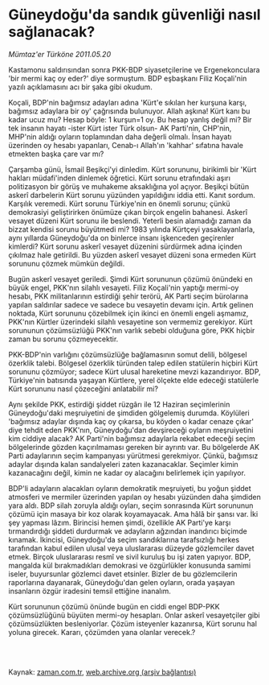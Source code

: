 # Güneydoğu'da sandık güvenliği nasıl sağlanacak?

*Mümtaz'er Türköne 2011.05.20*

<td class="columnist-detail">
<p>Kastamonu saldırısından sonra PKK-BDP siyasetçilerine ve Ergenekonculara 'bir mermi kaç oy eder?' diye sormuştum. BDP eşbaşkanı Filiz Koçali'nin yazılı açıklamasını acı bir şaka gibi okudum.</p>
<p>
<div id="haberMetinDiv">
<p>Koçali, BDP'nin bağımsız adayları adına 'Kürt'e sıkılan her kurşuna karşı, bağımsız adaylara bir oy' çağrısında bulunuyor. Allah aşkına! Kürt kanı bu kadar ucuz mu? Hesap böyle: 1 kurşun=1 oy. Bu hesap yanlış değil mi? Bir tek insanın hayatı -ister Kürt ister Türk olsun- AK Parti'nin, CHP'nin, MHP'nin aldığı oyların toplamından daha değerli olmalı. İnsan hayatı üzerinden oy hesabı yapanları, Cenab-ı Allah'ın 'kahhar' sıfatına havale etmekten başka çare var mı?
<p>Çarşamba günü, İsmail Beşikçi'yi dinledim. Kürt sorununu, birikimli bir 'Kürt hakları müdafi'inden dinlemek öğretici. Kürt sorunu etrafındaki aşırı politizasyon bir görüş ve muhakeme aksaklığına yol açıyor. Beşikçi bütün askerî darbelerin Kürt sorunu yüzünden yapıldığını iddia etti. Kanıt sordum. Karşılık veremedi. Kürt sorunu Türkiye'nin en önemli sorunu; çünkü demokrasiyi geliştirirken önümüze çıkan birçok engelin bahanesi. Askerî vesayet düzeni Kürt sorunu ile beslendi. Yeterli besin alamadığı zaman da bizzat kendisi sorunu büyütmedi mi? 1983 yılında Kürtçeyi yasaklayanlarla, aynı yıllarda Güneydoğu'da on binlerce insanı işkenceden geçirenler kimlerdi? Kürt sorunu askerî vesayet düzenini sürdürmek adına içinden çıkılmaz hale getirildi. Bu yüzden askerî vesayet düzeni sona ermeden Kürt sorununu çözmek mümkün değildi.
<p>Bugün askerî vesayet geriledi. Şimdi Kürt sorununun çözümü önündeki en büyük engel, PKK'nın silahlı vesayeti. Filiz Koçali'nin yaptığı mermi-oy hesabı, PKK militanlarının estirdiği şehir terörü, AK Parti seçim bürolarına yapılan saldırılar sadece ve sadece bu vesayetin devamı için. Artık gelinen noktada, Kürt sorununu çözebilmek için ikinci en önemli engeli aşmamız, PKK'nın Kürtler üzerindeki silahlı vesayetine son vermemiz gerekiyor. Kürt sorununun çözümsüzlüğü PKK'nın varlık sebebi olduğuna göre, PKK hiçbir zaman bu sorunu çözmeyecektir.
<p>PKK-BDP'nin varlığını çözümsüzlüğe bağlamasının somut delili, bölgesel özerklik talebi. Bölgesel özerklik türünden talep edilen statülerin hiçbiri Kürt sorununu çözmüyor; sadece Kürt ulusal hareketine mevzi kazandırıyor. BDP, Türkiye'nin batısında yaşayan Kürtlere, yerel ölçekte elde edeceği statülerle Kürt sorununu nasıl çözeceğini anlatabilir mi?
<p>Aynı şekilde PKK, estirdiği şiddet rüzgârı ile 12 Haziran seçimlerinin Güneydoğu'daki meşruiyetini de şimdiden gölgelemiş durumda. Köylüleri 'bağımsız adaylar dışında kaç oy çıkarsa, bu köyden o kadar cenaze çıkar' diye tehdit eden PKK'nın, Güneydoğu'dan devşireceği oyların meşruiyetini kim ciddiye alacak? AK Parti'nin bağımsız adaylarla rekabet edeceği seçim bölgelerinde gözden kaçırılmaması gereken bir ayrıntı var. Bu bölgelerde AK Parti adaylarının seçim kampanyası yürütmesi gerekmiyor. Çünkü, bağımsız adaylar dışında kalan sandalyeleri zaten kazanacaklar. Seçimler kimin kazanacağını değil, kimin ne kadar oy alacağını belirlemek için yapılıyor.
<p>BDP'li adayların alacakları oyların demokratik meşruiyeti, bu yoğun şiddet atmosferi ve mermiler üzerinden yapılan oy hesabı yüzünden daha şimdiden yara aldı. BDP silah zoruyla aldığı oyları, seçim sonrasında Kürt sorununun çözümü için masaya bir koz olarak koyamayacak. Ama hâlâ bir şansı var. İki şey yapması lâzım. Birincisi hemen şimdi, özellikle AK Parti'ye karşı tırmandırdığı şiddeti durdurmak ve adayların ağzından inandırıcı biçimde kınamak. İkincisi, Güneydoğu'da seçim sandıklarına tarafsızlığı herkes tarafından kabul edilen ulusal veya uluslararası düzeyde gözlemciler davet etmek. Birçok uluslararası resmî ve sivil kuruluş bu işi zaten yapıyor. BDP, mangalda kül bırakmadıkları demokrasi ve özgürlükler konusunda samimi iseler, buyursunlar gözlemci davet etsinler. Bizler de bu gözlemcilerin raporlarına dayanarak, Güneydoğu'dan gelen oyların, orada yaşayan insanların özgür iradesini temsil ettiğine inanalım.
<p>Kürt sorununun çözümü önünde bugün en ciddi engel BDP-PKK çözümsüzlüğünü büyüten mermi-oy hesapları. Onlar askerî vesayetçiler gibi çözümsüzlükten besleniyorlar. Çözüm isteyenler kazanırsa, Kürt sorunu hal yoluna girecek. Kararı, çözümden yana olanlar verecek.? </p></p></p></p></p></p></p></div>
</p>


<p><br>
		 </br></p></td>

Kaynak: [zaman.com.tr](http://zaman.com.tr/yazar.do?yazino=1136428), [web.archive.org (arşiv bağlantısı)](http://web.archive.org/web/20110727171746/http://www.zaman.com.tr:80/yazar.do?yazino=1136428)

